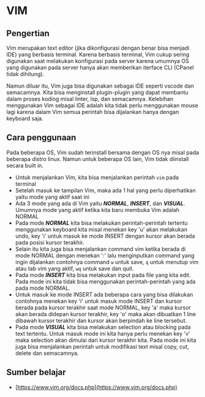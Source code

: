 # VIM

## Pengertian
Vim merupakan text editor (jika dikonfigurasi dengan benar bisa menjadi IDE) yang berbasis terminal. Karena berbasis terminal, Vim cukup sering digunakan saat melakukan konfigurasi pada server karena umumnya OS yang digunakan pada server hanya akan memberikan iterface CLI (CPanel tidak dihitung).

Namun diluar itu, Vim juga bisa digunakan sebagai IDE seperti vscode dan semacamnya. Kita bisa menginstall plugin-plugin yang dapat membantu dalam proses koding misal linter, lsp, dan semacamnya. Kelebihan menggunakan Vim sebagai IDE adalah kita tidak perlu menggunakan mouse lagi karena dalam Vim semua perintah bisa dijalankan hanya dengan keyboard saja.

## Cara penggunaan
Pada beberapa OS, Vim sudah terinstall bersama dengan OS nya misal pada beberapa distro linux. Namun untuk beberapa OS lain, Vim tidak diinstall secara built in.

- Untuk menjalankan Vim, kita bisa menjalankan perintah `vim` pada terminal
- Setelah masuk ke tampilan Vim, maka ada 1 hal yang perlu diperhatikan yaitu mode yang aktif saat ini
- Ada 3 mode yang ada di Vim yaitu ***NORMAL***, ***INSERT***, dan ***VISUAL***. Umumnya mode yang aktif ketika kita baru membuka Vim adalah NORMAL
- Pada mode ***NORMAL*** kita bisa melakukan perintah-perintah tertentu menggunakan keyboard kita misal menekan key 'u' akan melakukan undo, key 'i' untuk masuk ke mode INSERT dengan kursor akan berada pada posisi kursor terakhir. 
- Selain itu kita juga bisa menjalankan command vim ketika berada di mode NORMAL dengan menekan ':' lalu menginputkan command yang ingin dijalankan contohnya command `w` untuk save, `q` untuk menutup vim atau tab vim yang aktif, `wq` untuk save dan quit.
- Pada mode ***INSERT*** kita bisa melakukan input pada file yang kita edit. Pada mode ini kita tidak bisa menggunakan perintah-perintah yang ada pada mode NORMAL. 
- Untuk masuk ke mode INSERT ada beberapa cara yang bisa dilakukan contohnya menekan key 'i' untuk masuk mode INSERT dan kursor berada pada kursor terakhir saat mode NORMAL, key 'a' maka kursor akan berada didepan kursor terakhir, key 'o' maka akan dibuatkan 1 line dibawah kursor terakhir dan kursor akan berpindah ke line tersebut.
- Pada mode ***VISUAL*** kita bisa melakukan selection atau blocking pada text tertentu. Untuk masuk mode ini kita hanya perlu menekan key 'v' maka selection akan dimulai dari kursor terakhir kita. Pada mode ini kita juga bisa menjalankan perintah untuk modifikasi text misal copy, cut, delete dan semacamnya.

## Sumber belajar
- [https://www.vim.org/docs.php](https://www.vim.org/docs.php)